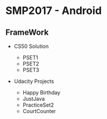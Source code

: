 # SMP2017 - Android

## FrameWork
* CS50 Solution
  * PSET1
  * PSET2
  * PSET3
  
  
* Udacity Projects
  * Happy Birthday
  * JustJava
  * PracticeSet2
  * CourtCounter

